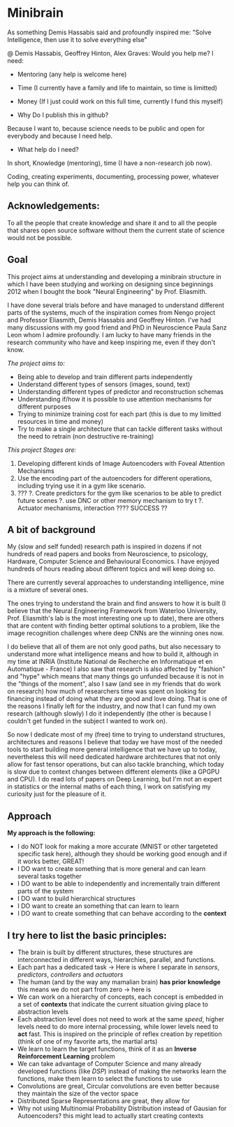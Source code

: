 # Minibrain

As something Demis Hassabis said and profoundly inspired me: "Solve Intelligence, then use it to solve everything else"

@ Demis Hassabis, Geoffrey Hinton, Alex Graves: Would you help me?
I need:

- Mentoring (any help is welcome here)
- Time (I currently have a family and life to maintain, so time is limitted)
- Money (If I just could work on this full time, currently I fund this myself)


- Why Do I publish this in github?

Because I want to, because science needs to be public and open for everybody and because I need help.

- What help do I need?

In short, Knowledge (mentoring), time (I have a non-research job now).

Coding, creating experiments, documenting, processing power, whatever help you can think of.

## Acknowledgements:

To all the people that create knowledge and share it and to all the people that shares open source software without them the current state of science would not be possible.


## Goal

This project aims at understanding and developing a minibrain structure in which I have been studying and working on designing since beginnings 2012 when I bought the book "Neural Engineering" by Prof. Eliasmith. 

I have done several trials before and have managed to understand different parts of the systems, much of the inspiration comes from Nengo project and Professor Eliasmith, Demis Hassabis and Geoffrey Hinton. I've had many discussions with my good friend and PhD in Neuroscience Paula  Sanz Leon whom I admire profoundly. I am lucky to have many friends in the research community who have and keep inspiring me, even if they don't know.



_The project aims to:_

 - Being able to develop and train different parts independently
 - Understand different types of sensors (images, sound, text)
 - Understanding different types of predictor and reconstruction schemas
 - Understanding if/how it is possible to use attention mechanisms for different purposes
 - Trying to minimize training cost for each part (this is due to my limitted resources in time and money)
 - Try to make a single architecture that can tackle different tasks without the need to retrain (non destructive re-training)
 
 
 
_This project Stages are:_

 1. Developing different kinds of Image Autoencoders with Foveal Attention Mechanisms
 2. Use the encoding part of the autoencoders for different operations, including trying use it in a gym like scenario.
 3. ???
 ?. Create predictors for the gym like scenarios to be able to predict future scenes
 ?. use DNC or other memory mechanism to try t
 ?. Actuator mechanisms, interaction
 ???? SUCCESS ?? 
 
 
## A bit of background

My (slow and self funded) research path is inspired in dozens if not hundreds of read papers and books from Neuroscience, to psicology, Hardware, Computer Science and Behavioural Economics. I have enjoyed hundreds of hours reading about different topics and will keep doing so.

There are currently several approaches to understanding intelligence, mine is a mixture of several ones. 

The ones trying to understand the brain and find answers to how it is built (I believe that the Neural Engineering Framework from Waterloo University, Prof. Eliasmith's lab is the most interesting one up to date), there are others that are content with finding better optimal solutions to a problem, like the image recognition challenges where deep CNNs are the winning ones now.

I do believe that all of them are not only good paths, but also necessary to understand more what intelligence means and how to build it, although in my time at INRIA (Institute National de Recherche en Informatique et en Automatique - France) I also saw that research is also affected by "fashion" and "hype" which means that many things go unfunded because it is not in the "things of the moment", also I saw (and see in my friends that do work on research) how much of researchers time was spent on looking for financing instead of doing what they are good and love doing.
That is one of the reasons I finally left for the industry, and now that I can fund my own research (although slowly) I do it independently (the other is because I couldn't get funded in the subject I wanted to work on).

So now I dedicate most of my (free) time to trying to understand structures, architectures and reasons I believe that today we have most of the needed tools to start building more general intelligence that we have up to today, nevertheless this will need dedicated hardware architectures that not only allow for fast tensor operations, but can also tackle branching, which today is slow due to context changes between different elements (like a GPGPU and CPU). I do read lots of papers on Deep Learning, but I'm not an expert in statistics or the internal maths of each thing, I work on satisfying my curiosity just for the pleasure of it.

## Approach

**My approach is the following:**

- I do NOT look for making a more accurate (MNIST or other targeteted specific task here), although they should be working good enough and if it works better, GREAT!
- I DO want to create something that is more general and can learn several tasks together
- I DO want to be able to independently and incrementally train different parts of the system
- I DO want to build hierarchical structures
- I DO want to create an something that can learn to learn
- I DO want to create something that can behave according to the **context**


## I try here to list the basic principles:

- The brain is built by different structures, these structures are interconnected in different ways, hierarchies, parallel, and functions.
- Each part has a dedicated task -> Here is where I separate in _sensors_, _predictors_, _controllers_ and _actuators_
- The human (and by the way any mamalian brain) **has prior knowledge** this means we do not part from zero -> here is
- We can work on a hierarchy of concepts, each concept is embedded in a set of **contexts** that indicate the current situation giving place to abstraction levels
- Each abstraction level does not need to work at the same _speed_, higher levels need to do more internal processing, while lower levels need to **act** fast. This is inspired on the principle of reflex creation by repetition (think of one of my favorite arts, the martial arts)
- We learn to learn the target functions, think of it as an **Inverse Reinforcement Learning** problem
- We can take advantage of Computer Science and many already developed functions (like *DSP*) instead of making the networks learn the functions, make them learn to select the functions to use
- Convolutions are great, Circular convolutions are even better because they maintain the size of the vector space
- Distributed Sparse Representations are great, they allow for 
- Why not using Multinomial Probability Distribution instead of Gausian for Autoencoders? this might lead to actually start creating contexts
